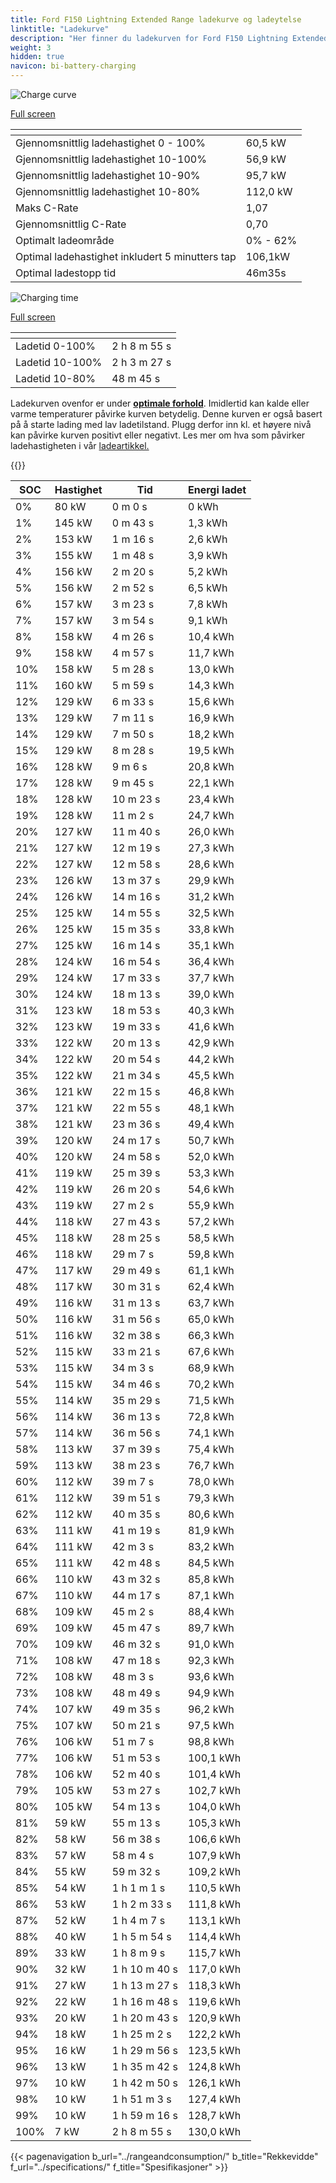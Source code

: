 ```yaml
---
title: Ford F150 Lightning Extended Range ladekurve og ladeytelse
linktitle: "Ladekurve"
description: "Her finner du ladekurven for Ford F150 Lightning Extended Range."
weight: 3
hidden: true
navicon: bi-battery-charging
---
```

<!-- markdownlint-disable MD033 -->
<!-- markdownlint-disable MD010 -->
<img src="/images/models/ford/f150_lightning/f150_lightning_extended_range/chargingcurve.svg" alt="Charge curve" class="img-fluid">

[Full screen](/images/models/ford/f150_lightning/f150_lightning_extended_range/chargingcurve.svg)


<div class="table-responsive">
<table class="table table-striped border">
	<thead>
		<tr>
			<th>
			</th>
			<th>
			</th>
		</tr>
	</thead>
	<tbody>
		<tr>
			<td>
				Gjennomsnittlig ladehastighet 0 - 100%
			</td>
			<td>
				60,5 kW
			</td>
		</tr>
		<tr>
			<td>
				Gjennomsnittlig ladehastighet 10-100%
			</td>
			<td>
				56,9 kW
			</td>
		</tr>
		<tr>
			<td>
				Gjennomsnittlig ladehastighet 10-90%
			</td>
			<td>
				95,7 kW
			</td>
		</tr>
		<tr>
			<td>
				Gjennomsnittlig ladehastighet 10-80%
			</td>
			<td>
				112,0 kW
			</td>
		</tr>
		<tr>
			<td>
				Maks C-Rate
			</td>
			<td>
				1,07
			</td>
		</tr>
		<tr>
			<td>
				Gjennomsnittlig C-Rate
			</td>
			<td>
				0,70
			</td>
		</tr>
		<tr>
			<td>
				Optimalt ladeområde
			</td>
			<td>
				0% - 62%
			</td>
		</tr>
		<tr>
			<td>
				Optimal ladehastighet inkludert 5 minutters tap
			</td>
			<td>
				106,1kW
			</td>
		</tr>
		<tr>
			<td>
				Optimal ladestopp tid
			</td>
			<td>
				46m35s
			</td>
		</tr>
	</tbody>
</table>
</div>
<img src="/images/models/ford/f150_lightning/f150_lightning_extended_range/chargingtime.svg" alt="Charging time" class="img-fluid">

[Full screen](/images/models/ford/f150_lightning/f150_lightning_extended_range/chargingtime.svg)
<div class="table-responsive">
<table class="table table-striped border">
	<thead>
		<tr>
			<th>
			</th>
			<th>
			</th>
		</tr>
	</thead>
	<tbody>
		<tr>
			<td>
				Ladetid 0-100%
			</td>
			<td>
				2 h 8 m 55 s
			</td>
		</tr>
		<tr>
			<td>
				Ladetid 10-100%
			</td>
			<td>
				2 h 3 m 27 s
			</td>
		</tr>
		<tr>
			<td>
				Ladetid 10-80%
			</td>
			<td>
				 48 m 45 s
			</td>
		</tr>
	</tbody>
</table>
</div>


Ladekurven ovenfor er under **[optimale forhold](../../../../../technology/battery/charging/#temperatur)**. Imidlertid kan kalde eller varme temperaturer påvirke kurven betydelig. Denne kurven er også basert på å starte lading med lav ladetilstand. Plugg derfor inn kl. et høyere nivå kan påvirke kurven positivt eller negativt. Les mer om hva som påvirker ladehastigheten i vår [ladeartikkel.](../../../../../technology/battery/charging/)


{{<evkxdisplayaddarticle />}}
<div class="table-responsive">
<table class="table table-striped border">
	<thead>
		<tr>
			<th>
				SOC
			</th>
			<th>
				Hastighet
			</th>
			<th>
				Tid
			</th>
			<th>
				Energi ladet
			</th>
		</tr>
	</thead>
	<tbody>
		<tr>
			<td>
				0%
			</td>
			<td>
				80 kW
			</td>
			<td>
				 0 m 0 s
			</td>
			<td>
				0 kWh
			</td>
		</tr>
		<tr>
			<td>
				1%
			</td>
			<td>
				145 kW
			</td>
			<td>
				 0 m 43 s
			</td>
			<td>
				1,3 kWh
			</td>
		</tr>
		<tr>
			<td>
				2%
			</td>
			<td>
				153 kW
			</td>
			<td>
				 1 m 16 s
			</td>
			<td>
				2,6 kWh
			</td>
		</tr>
		<tr>
			<td>
				3%
			</td>
			<td>
				155 kW
			</td>
			<td>
				 1 m 48 s
			</td>
			<td>
				3,9 kWh
			</td>
		</tr>
		<tr>
			<td>
				4%
			</td>
			<td>
				156 kW
			</td>
			<td>
				 2 m 20 s
			</td>
			<td>
				5,2 kWh
			</td>
		</tr>
		<tr>
			<td>
				5%
			</td>
			<td>
				156 kW
			</td>
			<td>
				 2 m 52 s
			</td>
			<td>
				6,5 kWh
			</td>
		</tr>
		<tr>
			<td>
				6%
			</td>
			<td>
				157 kW
			</td>
			<td>
				 3 m 23 s
			</td>
			<td>
				7,8 kWh
			</td>
		</tr>
		<tr>
			<td>
				7%
			</td>
			<td>
				157 kW
			</td>
			<td>
				 3 m 54 s
			</td>
			<td>
				9,1 kWh
			</td>
		</tr>
		<tr>
			<td>
				8%
			</td>
			<td>
				158 kW
			</td>
			<td>
				 4 m 26 s
			</td>
			<td>
				10,4 kWh
			</td>
		</tr>
		<tr>
			<td>
				9%
			</td>
			<td>
				158 kW
			</td>
			<td>
				 4 m 57 s
			</td>
			<td>
				11,7 kWh
			</td>
		</tr>
		<tr>
			<td>
				10%
			</td>
			<td>
				158 kW
			</td>
			<td>
				 5 m 28 s
			</td>
			<td>
				13,0 kWh
			</td>
		</tr>
		<tr>
			<td>
				11%
			</td>
			<td>
				160 kW
			</td>
			<td>
				 5 m 59 s
			</td>
			<td>
				14,3 kWh
			</td>
		</tr>
		<tr>
			<td>
				12%
			</td>
			<td>
				129 kW
			</td>
			<td>
				 6 m 33 s
			</td>
			<td>
				15,6 kWh
			</td>
		</tr>
		<tr>
			<td>
				13%
			</td>
			<td>
				129 kW
			</td>
			<td>
				 7 m 11 s
			</td>
			<td>
				16,9 kWh
			</td>
		</tr>
		<tr>
			<td>
				14%
			</td>
			<td>
				129 kW
			</td>
			<td>
				 7 m 50 s
			</td>
			<td>
				18,2 kWh
			</td>
		</tr>
		<tr>
			<td>
				15%
			</td>
			<td>
				129 kW
			</td>
			<td>
				 8 m 28 s
			</td>
			<td>
				19,5 kWh
			</td>
		</tr>
		<tr>
			<td>
				16%
			</td>
			<td>
				128 kW
			</td>
			<td>
				 9 m 6 s
			</td>
			<td>
				20,8 kWh
			</td>
		</tr>
		<tr>
			<td>
				17%
			</td>
			<td>
				128 kW
			</td>
			<td>
				 9 m 45 s
			</td>
			<td>
				22,1 kWh
			</td>
		</tr>
		<tr>
			<td>
				18%
			</td>
			<td>
				128 kW
			</td>
			<td>
				 10 m 23 s
			</td>
			<td>
				23,4 kWh
			</td>
		</tr>
		<tr>
			<td>
				19%
			</td>
			<td>
				128 kW
			</td>
			<td>
				 11 m 2 s
			</td>
			<td>
				24,7 kWh
			</td>
		</tr>
		<tr>
			<td>
				20%
			</td>
			<td>
				127 kW
			</td>
			<td>
				 11 m 40 s
			</td>
			<td>
				26,0 kWh
			</td>
		</tr>
		<tr>
			<td>
				21%
			</td>
			<td>
				127 kW
			</td>
			<td>
				 12 m 19 s
			</td>
			<td>
				27,3 kWh
			</td>
		</tr>
		<tr>
			<td>
				22%
			</td>
			<td>
				127 kW
			</td>
			<td>
				 12 m 58 s
			</td>
			<td>
				28,6 kWh
			</td>
		</tr>
		<tr>
			<td>
				23%
			</td>
			<td>
				126 kW
			</td>
			<td>
				 13 m 37 s
			</td>
			<td>
				29,9 kWh
			</td>
		</tr>
		<tr>
			<td>
				24%
			</td>
			<td>
				126 kW
			</td>
			<td>
				 14 m 16 s
			</td>
			<td>
				31,2 kWh
			</td>
		</tr>
		<tr>
			<td>
				25%
			</td>
			<td>
				125 kW
			</td>
			<td>
				 14 m 55 s
			</td>
			<td>
				32,5 kWh
			</td>
		</tr>
		<tr>
			<td>
				26%
			</td>
			<td>
				125 kW
			</td>
			<td>
				 15 m 35 s
			</td>
			<td>
				33,8 kWh
			</td>
		</tr>
		<tr>
			<td>
				27%
			</td>
			<td>
				125 kW
			</td>
			<td>
				 16 m 14 s
			</td>
			<td>
				35,1 kWh
			</td>
		</tr>
		<tr>
			<td>
				28%
			</td>
			<td>
				124 kW
			</td>
			<td>
				 16 m 54 s
			</td>
			<td>
				36,4 kWh
			</td>
		</tr>
		<tr>
			<td>
				29%
			</td>
			<td>
				124 kW
			</td>
			<td>
				 17 m 33 s
			</td>
			<td>
				37,7 kWh
			</td>
		</tr>
		<tr>
			<td>
				30%
			</td>
			<td>
				124 kW
			</td>
			<td>
				 18 m 13 s
			</td>
			<td>
				39,0 kWh
			</td>
		</tr>
		<tr>
			<td>
				31%
			</td>
			<td>
				123 kW
			</td>
			<td>
				 18 m 53 s
			</td>
			<td>
				40,3 kWh
			</td>
		</tr>
		<tr>
			<td>
				32%
			</td>
			<td>
				123 kW
			</td>
			<td>
				 19 m 33 s
			</td>
			<td>
				41,6 kWh
			</td>
		</tr>
		<tr>
			<td>
				33%
			</td>
			<td>
				122 kW
			</td>
			<td>
				 20 m 13 s
			</td>
			<td>
				42,9 kWh
			</td>
		</tr>
		<tr>
			<td>
				34%
			</td>
			<td>
				122 kW
			</td>
			<td>
				 20 m 54 s
			</td>
			<td>
				44,2 kWh
			</td>
		</tr>
		<tr>
			<td>
				35%
			</td>
			<td>
				122 kW
			</td>
			<td>
				 21 m 34 s
			</td>
			<td>
				45,5 kWh
			</td>
		</tr>
		<tr>
			<td>
				36%
			</td>
			<td>
				121 kW
			</td>
			<td>
				 22 m 15 s
			</td>
			<td>
				46,8 kWh
			</td>
		</tr>
		<tr>
			<td>
				37%
			</td>
			<td>
				121 kW
			</td>
			<td>
				 22 m 55 s
			</td>
			<td>
				48,1 kWh
			</td>
		</tr>
		<tr>
			<td>
				38%
			</td>
			<td>
				121 kW
			</td>
			<td>
				 23 m 36 s
			</td>
			<td>
				49,4 kWh
			</td>
		</tr>
		<tr>
			<td>
				39%
			</td>
			<td>
				120 kW
			</td>
			<td>
				 24 m 17 s
			</td>
			<td>
				50,7 kWh
			</td>
		</tr>
		<tr>
			<td>
				40%
			</td>
			<td>
				120 kW
			</td>
			<td>
				 24 m 58 s
			</td>
			<td>
				52,0 kWh
			</td>
		</tr>
		<tr>
			<td>
				41%
			</td>
			<td>
				119 kW
			</td>
			<td>
				 25 m 39 s
			</td>
			<td>
				53,3 kWh
			</td>
		</tr>
		<tr>
			<td>
				42%
			</td>
			<td>
				119 kW
			</td>
			<td>
				 26 m 20 s
			</td>
			<td>
				54,6 kWh
			</td>
		</tr>
		<tr>
			<td>
				43%
			</td>
			<td>
				119 kW
			</td>
			<td>
				 27 m 2 s
			</td>
			<td>
				55,9 kWh
			</td>
		</tr>
		<tr>
			<td>
				44%
			</td>
			<td>
				118 kW
			</td>
			<td>
				 27 m 43 s
			</td>
			<td>
				57,2 kWh
			</td>
		</tr>
		<tr>
			<td>
				45%
			</td>
			<td>
				118 kW
			</td>
			<td>
				 28 m 25 s
			</td>
			<td>
				58,5 kWh
			</td>
		</tr>
		<tr>
			<td>
				46%
			</td>
			<td>
				118 kW
			</td>
			<td>
				 29 m 7 s
			</td>
			<td>
				59,8 kWh
			</td>
		</tr>
		<tr>
			<td>
				47%
			</td>
			<td>
				117 kW
			</td>
			<td>
				 29 m 49 s
			</td>
			<td>
				61,1 kWh
			</td>
		</tr>
		<tr>
			<td>
				48%
			</td>
			<td>
				117 kW
			</td>
			<td>
				 30 m 31 s
			</td>
			<td>
				62,4 kWh
			</td>
		</tr>
		<tr>
			<td>
				49%
			</td>
			<td>
				116 kW
			</td>
			<td>
				 31 m 13 s
			</td>
			<td>
				63,7 kWh
			</td>
		</tr>
		<tr>
			<td>
				50%
			</td>
			<td>
				116 kW
			</td>
			<td>
				 31 m 56 s
			</td>
			<td>
				65,0 kWh
			</td>
		</tr>
		<tr>
			<td>
				51%
			</td>
			<td>
				116 kW
			</td>
			<td>
				 32 m 38 s
			</td>
			<td>
				66,3 kWh
			</td>
		</tr>
		<tr>
			<td>
				52%
			</td>
			<td>
				115 kW
			</td>
			<td>
				 33 m 21 s
			</td>
			<td>
				67,6 kWh
			</td>
		</tr>
		<tr>
			<td>
				53%
			</td>
			<td>
				115 kW
			</td>
			<td>
				 34 m 3 s
			</td>
			<td>
				68,9 kWh
			</td>
		</tr>
		<tr>
			<td>
				54%
			</td>
			<td>
				115 kW
			</td>
			<td>
				 34 m 46 s
			</td>
			<td>
				70,2 kWh
			</td>
		</tr>
		<tr>
			<td>
				55%
			</td>
			<td>
				114 kW
			</td>
			<td>
				 35 m 29 s
			</td>
			<td>
				71,5 kWh
			</td>
		</tr>
		<tr>
			<td>
				56%
			</td>
			<td>
				114 kW
			</td>
			<td>
				 36 m 13 s
			</td>
			<td>
				72,8 kWh
			</td>
		</tr>
		<tr>
			<td>
				57%
			</td>
			<td>
				114 kW
			</td>
			<td>
				 36 m 56 s
			</td>
			<td>
				74,1 kWh
			</td>
		</tr>
		<tr>
			<td>
				58%
			</td>
			<td>
				113 kW
			</td>
			<td>
				 37 m 39 s
			</td>
			<td>
				75,4 kWh
			</td>
		</tr>
		<tr>
			<td>
				59%
			</td>
			<td>
				113 kW
			</td>
			<td>
				 38 m 23 s
			</td>
			<td>
				76,7 kWh
			</td>
		</tr>
		<tr>
			<td>
				60%
			</td>
			<td>
				112 kW
			</td>
			<td>
				 39 m 7 s
			</td>
			<td>
				78,0 kWh
			</td>
		</tr>
		<tr>
			<td>
				61%
			</td>
			<td>
				112 kW
			</td>
			<td>
				 39 m 51 s
			</td>
			<td>
				79,3 kWh
			</td>
		</tr>
		<tr>
			<td>
				62%
			</td>
			<td>
				112 kW
			</td>
			<td>
				 40 m 35 s
			</td>
			<td>
				80,6 kWh
			</td>
		</tr>
		<tr>
			<td>
				63%
			</td>
			<td>
				111 kW
			</td>
			<td>
				 41 m 19 s
			</td>
			<td>
				81,9 kWh
			</td>
		</tr>
		<tr>
			<td>
				64%
			</td>
			<td>
				111 kW
			</td>
			<td>
				 42 m 3 s
			</td>
			<td>
				83,2 kWh
			</td>
		</tr>
		<tr>
			<td>
				65%
			</td>
			<td>
				111 kW
			</td>
			<td>
				 42 m 48 s
			</td>
			<td>
				84,5 kWh
			</td>
		</tr>
		<tr>
			<td>
				66%
			</td>
			<td>
				110 kW
			</td>
			<td>
				 43 m 32 s
			</td>
			<td>
				85,8 kWh
			</td>
		</tr>
		<tr>
			<td>
				67%
			</td>
			<td>
				110 kW
			</td>
			<td>
				 44 m 17 s
			</td>
			<td>
				87,1 kWh
			</td>
		</tr>
		<tr>
			<td>
				68%
			</td>
			<td>
				109 kW
			</td>
			<td>
				 45 m 2 s
			</td>
			<td>
				88,4 kWh
			</td>
		</tr>
		<tr>
			<td>
				69%
			</td>
			<td>
				109 kW
			</td>
			<td>
				 45 m 47 s
			</td>
			<td>
				89,7 kWh
			</td>
		</tr>
		<tr>
			<td>
				70%
			</td>
			<td>
				109 kW
			</td>
			<td>
				 46 m 32 s
			</td>
			<td>
				91,0 kWh
			</td>
		</tr>
		<tr>
			<td>
				71%
			</td>
			<td>
				108 kW
			</td>
			<td>
				 47 m 18 s
			</td>
			<td>
				92,3 kWh
			</td>
		</tr>
		<tr>
			<td>
				72%
			</td>
			<td>
				108 kW
			</td>
			<td>
				 48 m 3 s
			</td>
			<td>
				93,6 kWh
			</td>
		</tr>
		<tr>
			<td>
				73%
			</td>
			<td>
				108 kW
			</td>
			<td>
				 48 m 49 s
			</td>
			<td>
				94,9 kWh
			</td>
		</tr>
		<tr>
			<td>
				74%
			</td>
			<td>
				107 kW
			</td>
			<td>
				 49 m 35 s
			</td>
			<td>
				96,2 kWh
			</td>
		</tr>
		<tr>
			<td>
				75%
			</td>
			<td>
				107 kW
			</td>
			<td>
				 50 m 21 s
			</td>
			<td>
				97,5 kWh
			</td>
		</tr>
		<tr>
			<td>
				76%
			</td>
			<td>
				106 kW
			</td>
			<td>
				 51 m 7 s
			</td>
			<td>
				98,8 kWh
			</td>
		</tr>
		<tr>
			<td>
				77%
			</td>
			<td>
				106 kW
			</td>
			<td>
				 51 m 53 s
			</td>
			<td>
				100,1 kWh
			</td>
		</tr>
		<tr>
			<td>
				78%
			</td>
			<td>
				106 kW
			</td>
			<td>
				 52 m 40 s
			</td>
			<td>
				101,4 kWh
			</td>
		</tr>
		<tr>
			<td>
				79%
			</td>
			<td>
				105 kW
			</td>
			<td>
				 53 m 27 s
			</td>
			<td>
				102,7 kWh
			</td>
		</tr>
		<tr>
			<td>
				80%
			</td>
			<td>
				105 kW
			</td>
			<td>
				 54 m 13 s
			</td>
			<td>
				104,0 kWh
			</td>
		</tr>
		<tr>
			<td>
				81%
			</td>
			<td>
				59 kW
			</td>
			<td>
				 55 m 13 s
			</td>
			<td>
				105,3 kWh
			</td>
		</tr>
		<tr>
			<td>
				82%
			</td>
			<td>
				58 kW
			</td>
			<td>
				 56 m 38 s
			</td>
			<td>
				106,6 kWh
			</td>
		</tr>
		<tr>
			<td>
				83%
			</td>
			<td>
				57 kW
			</td>
			<td>
				 58 m 4 s
			</td>
			<td>
				107,9 kWh
			</td>
		</tr>
		<tr>
			<td>
				84%
			</td>
			<td>
				55 kW
			</td>
			<td>
				 59 m 32 s
			</td>
			<td>
				109,2 kWh
			</td>
		</tr>
		<tr>
			<td>
				85%
			</td>
			<td>
				54 kW
			</td>
			<td>
				1 h 1 m 1 s
			</td>
			<td>
				110,5 kWh
			</td>
		</tr>
		<tr>
			<td>
				86%
			</td>
			<td>
				53 kW
			</td>
			<td>
				1 h 2 m 33 s
			</td>
			<td>
				111,8 kWh
			</td>
		</tr>
		<tr>
			<td>
				87%
			</td>
			<td>
				52 kW
			</td>
			<td>
				1 h 4 m 7 s
			</td>
			<td>
				113,1 kWh
			</td>
		</tr>
		<tr>
			<td>
				88%
			</td>
			<td>
				40 kW
			</td>
			<td>
				1 h 5 m 54 s
			</td>
			<td>
				114,4 kWh
			</td>
		</tr>
		<tr>
			<td>
				89%
			</td>
			<td>
				33 kW
			</td>
			<td>
				1 h 8 m 9 s
			</td>
			<td>
				115,7 kWh
			</td>
		</tr>
		<tr>
			<td>
				90%
			</td>
			<td>
				32 kW
			</td>
			<td>
				1 h 10 m 40 s
			</td>
			<td>
				117,0 kWh
			</td>
		</tr>
		<tr>
			<td>
				91%
			</td>
			<td>
				27 kW
			</td>
			<td>
				1 h 13 m 27 s
			</td>
			<td>
				118,3 kWh
			</td>
		</tr>
		<tr>
			<td>
				92%
			</td>
			<td>
				22 kW
			</td>
			<td>
				1 h 16 m 48 s
			</td>
			<td>
				119,6 kWh
			</td>
		</tr>
		<tr>
			<td>
				93%
			</td>
			<td>
				20 kW
			</td>
			<td>
				1 h 20 m 43 s
			</td>
			<td>
				120,9 kWh
			</td>
		</tr>
		<tr>
			<td>
				94%
			</td>
			<td>
				18 kW
			</td>
			<td>
				1 h 25 m 2 s
			</td>
			<td>
				122,2 kWh
			</td>
		</tr>
		<tr>
			<td>
				95%
			</td>
			<td>
				16 kW
			</td>
			<td>
				1 h 29 m 56 s
			</td>
			<td>
				123,5 kWh
			</td>
		</tr>
		<tr>
			<td>
				96%
			</td>
			<td>
				13 kW
			</td>
			<td>
				1 h 35 m 42 s
			</td>
			<td>
				124,8 kWh
			</td>
		</tr>
		<tr>
			<td>
				97%
			</td>
			<td>
				10 kW
			</td>
			<td>
				1 h 42 m 50 s
			</td>
			<td>
				126,1 kWh
			</td>
		</tr>
		<tr>
			<td>
				98%
			</td>
			<td>
				10 kW
			</td>
			<td>
				1 h 51 m 3 s
			</td>
			<td>
				127,4 kWh
			</td>
		</tr>
		<tr>
			<td>
				99%
			</td>
			<td>
				10 kW
			</td>
			<td>
				1 h 59 m 16 s
			</td>
			<td>
				128,7 kWh
			</td>
		</tr>
		<tr>
			<td>
				100%
			</td>
			<td>
				7 kW
			</td>
			<td>
				2 h 8 m 55 s
			</td>
			<td>
				130,0 kWh
			</td>
		</tr>
	</tbody>
</table>
</div>


{{< pagenavigation b_url="../rangeandconsumption/" b_title="Rekkevidde" f_url="../specifications/" f_title="Spesifikasjoner" >}}
